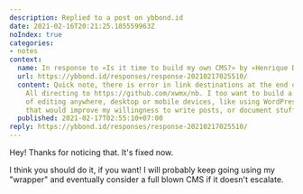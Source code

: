 ```yaml
---
description: Replied to a post on ybbond.id
date: 2021-02-16T20:21:25.185559963Z
noIndex: true
categories:
- notes
context:
  name: In response to «Is it time to build my own CMS?» by «Henrique Dias»
  url: https://ybbond.id/responses/response-20210217025510/
  content: Quick note, there is error in link destinations at the end of the post.
    All directing to https://github.com/xwmx/nb. I too want to build a CMS! The convenience
    of editing anywhere, desktop or mobile devices, like using WordPress… I think
    that would improve my willingness to write posts, or document stuffs.
  published: 2021-02-17T02:55:10+07:00
reply: https://ybbond.id/responses/response-20210217025510/
---
```


Hey! Thanks for noticing that. It's fixed now.

I think you should do it, if you want! I will probably keep going using my "wrapper" and eventually consider a full blown CMS if it doesn't escalate.
